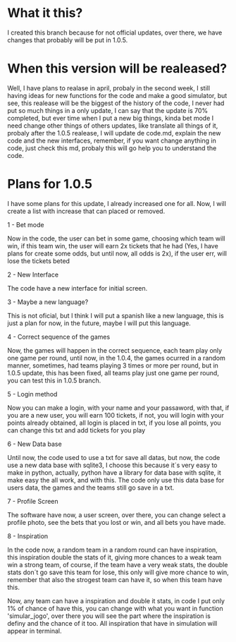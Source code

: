 # What it this?
I created this branch because for not official updates, over there, we have changes that probably will be put in 1.0.5.

# When this version will be realeased?
Well, I have plans to realase in april, probaly in the second week, I still having ideas for new functions for the code and make a good simulator, but see, this realease will be the biggest of the history of the code, I never had put so much things in a only update, I can say that the update is 70% completed, but ever time when I put a new big things, kinda bet mode I need change other things of others updates, like translate all things of it, probaly after the 1.0.5 realease, I will update de code.md, explain the new code and the new interfaces, remember, if you want change anything in code, just check this md, probaly this will go help you to understand the code.

# Plans for 1.0.5
I have some plans for this update, I already increased one for all. Now, I will create a list with increase that can placed or removed.

1 - Bet mode

Now in the code, the user can bet in some game, choosing which team will win, if this team win, the user will earn 2x tickets that he had (Yes, I have plans for create some odds, but until now, all odds is 2x), if the user err, will lose the tickets beted

2 - New Interface

The code have a new interface for initial screen.

3 - Maybe a new language?

This is not oficial, but I think I will put a spanish like a new language, this is just a plan for now, in the future, maybe I will put this language.

4 - Correct sequence of the games

Now, the games will happen in the correct sequence, each team play only one game per round, until now, in the 1.0.4, the games ocurred in a random manner, sometimes, had teams playing 3 times or more per round, but in 1.0.5 update, this has been fixed, all teams play just one game per round, you can test this in 1.0.5 branch.

5 - Login method

Now you can make a login, with your name and your passaword, with that, if you are a new user, you will earn 100 tickets, if not, you will login with your points already obtained, all login is placed in txt, if you lose all points, you can change this txt and add tickets for you play

6 - New Data base

Until now, the code used to use a txt for save all datas, but now, the code use a new data base with sqlite3, I choose this because it´s very easy to make in python, actually, python have a library for data base with sqlite, it make easy the all work, and with this.
The code only use this data base for users data, the games and the teams still go save in a txt.

7 - Profile Screen

The software have now, a user screen, over there, you can change select a profile photo, see the bets that you lost or win, and all bets you have made.

8 - Inspiration

In the code now, a random team in a random round can have inspiration, this inspiration double the stats of it, giving more chances to a weak team win a strong team, of course, if the team have a very weak stats, the double stats don´t go save this team for lose, this only will give more chance to win, remember that also the strogest team can have it, so when this team have this.

Now, any team can have a inspiration and double it stats, in code I put only 1% of chance of have this, you can change with what you want in function 'simular_jogo', over there you will see the part where the inspiration is definy and the chance of it too.
All inspiration that have in simulation will appear in terminal.


